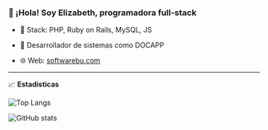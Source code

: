### 👋 ¡Hola! Soy Elizabeth, programadora full-stack



- 🔧 Stack: PHP, Ruby on Rails, MySQL, JS

- 🚀 Desarrollador de sistemas como DOCAPP

- 🌐 Web: [softwarebu.com](https://softwarebu.com)



---



📈 **Estadísticas**



![Top Langs](https://github-readme-stats.vercel.app/api/top-langs/?username=tu-usuario&layout=compact)

![GitHub stats](https://github-readme-stats.vercel.app/api?username=tu-usuario&show_icons=true)
